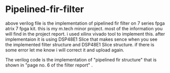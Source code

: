 # Pipelined-fir-filter

above verilog file is the implementation of pipelined fir filter on 7 series fpga atrix 7 fpga kit.
this is my m.tech minor project.
most of the information you will find in the project report.
i used xilinx vivado tool to implement this. after implementaion it is using DSP48E1 Slice that makes sence when you see the implemented filter structure and DSP48E1 Slice structure.
if there is some error let me know i will correct it and upload again.

The verilog code is the implementation of "pipelined fir structure" that is shown in "page no. 6 of the filter report" .
